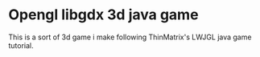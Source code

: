 # Opengl libgdx 3d java game
This is a sort of 3d game i make following ThinMatrix's LWJGL java game tutorial.

